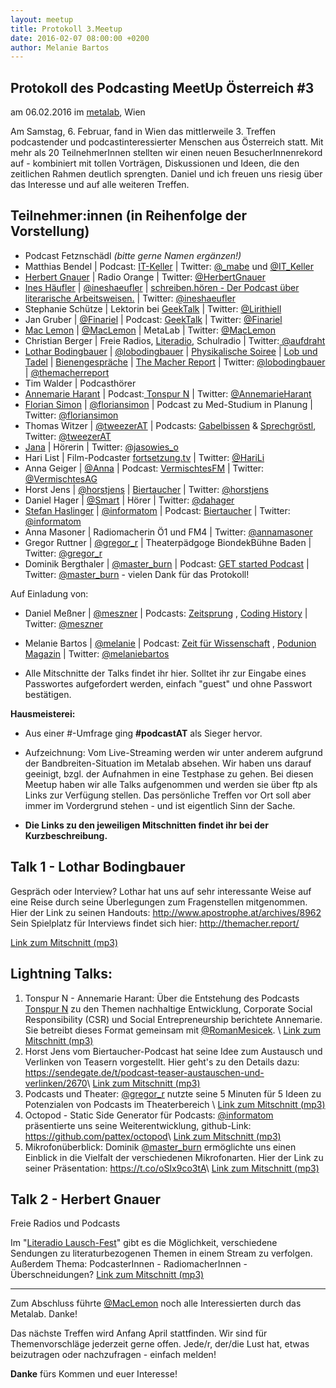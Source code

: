 ```yaml
---
layout: meetup
title: Protokoll 3.Meetup
date: 2016-02-07 08:00:00 +0200
author: Melanie Bartos
---
```



## Protokoll des Podcasting MeetUp Österreich #3

am 06.02.2016
im [metalab](https://metalab.at/), Wien

Am Samstag, 6. Februar, fand in Wien das mittlerweile 3. Treffen podcastender und
podcastinteressierter Menschen aus Österreich statt. Mit mehr als 20 TeilnehmerInnen stellten
wir einen neuen BesucherInnenrekord auf - kombiniert mit tollen Vorträgen, Diskussionen und Ideen,
die den zeitlichen Rahmen deutlich sprengten. Daniel und ich freuen uns riesig über das Interesse
und auf alle weiteren Treffen.


## Teilnehmer:innen (in Reihenfolge der Vorstellung)

* Podcast Fetznschädl _(bitte gerne Namen ergänzen!)_
* Matthias Bendel | Podcast: [IT-Keller](https://it-keller.at/podcast) |
  Twitter: [@_mabe](https://twitter.com/_mabe) und [@IT_Keller](https://twitter.com/it_keller)
* [Herbert Gnauer](http://no-na.net/) | Radio Orange |
  Twitter: [@HerbertGnauer](https://twitter.com/HerbertGnauer)
* [Ines Häufler](http://www.ineshaeufler.com/) |
  [@ineshaeufler](https://sendegate.de/users/ineshaeufler) |
  [schreiben.hören - Der Podcast über literarische Arbeitsweisen.](https://soundcloud.com/ines-h-ufler/schreiben-h-ren-episode-001) |
  Twitter:  [@ineshaeufler](https://twitter.com/ineshaeufler)
* Stephanie Schütze | Lektorin bei [GeekTalk](http://geektalk.ch/) |
  Twitter: [@Lirithiell](https://twitter.com/Lirithiell)
* Jan Gruber |
  [@Finariel](https://sendegate.de/users/finariel) |
  Podcast: [GeekTalk](http://geektalk.ch/) |
  Twitter: [@Finariel](https://twitter.com/Finariel)
* [Mac Lemon](https://maclemon.at/) |
  [@MacLemon](https://sendegate.de/users/maclemon) |
  MetaLab |
  Twitter: [@MacLemon](https://twitter.com/MacLemon)
* Christian Berger | Freie Radios, [Literadio](http://literadio.org/), Schulradio |
  Twitter:[ @aufdraht](https://twitter.com/aufdraht)
* [Lothar Bodingbauer](http://www.apostrophe.at/) |
  [@lobodingbauer](https://sendegate.de/users/lobodingbauer)  |
  [Physikalische Soiree](http://www.physikalischesoiree.at/) |
  [Lob und Tadel](http://www.lobundtadel.eu/) |
  [Bienengespräche](http://www.bienenpodcast.at/) |
  [The Macher Report](http://themacher.report/) |
  Twitter: [@lobodingbauer](https://twitter.com/LoBodingbauer) |
  [@themacherreport](https://twitter.com/themacherreport)
* Tim Walder |
  Podcasthörer
* [Annemarie Harant](http://www.erdbeerwoche.com/) |
  Podcast:[ Tonspur N](https://soundcloud.com/tonspur-n) |
  Twitter: [@AnnemarieHarant](https://twitter.com/AnnemarieHarant)
* [Florian Simon](http://symptomatis.ch/) |
  [@floriansimon](https://sendegate.de/users/floriansimon) |
  Podcast zu Med-Studium in Planung |
  Twitter: [@floriansimon](https://twitter.com/floriansimon)
* Thomas Witzer |
  [@tweezerAT](https://sendegate.de/users/tweezerat) |
  Podcasts: [Gabelbissen](http://gabelbissen.at/) &
  [Sprechgröstl](http://sprechgroestl.at/),
  Twitter: [@tweezerAT](https://twitter.com/tweezerAT)
* [Jana](http://zuckerbaeckerei.com/) |
  Hörerin |
  Twitter: [@jasowies_o](https://twitter.com/jasowies_o)
* Hari List |
  Film-Podcaster [fortsetzung.tv](http://fortsetzung.tv/) |
  Twitter: [@HariLi](https://twitter.com/HariLi)
* Anna Geiger |
  [@Anna](https://sendegate.de/users/anna) |
  Podcast: [VermischtesFM](http://namenlos.media/) |
  Twitter: [@VermischtesAG](https://twitter.com/VermischtesAG)
* Horst Jens |
  [@horstjens](https://sendegate.de/users/horstjens) |
  [Biertaucher](http://spielend-programmieren.at/de:podcast:biertaucher:start) |
  Twitter:  [@horstjens](https://twitter.com/horstjens)
* Daniel Hager |
  [@Smart](https://sendegate.de/users/smart) |
  Hörer |
  Twitter: [@dahager](https://twitter.com/dahager)
* [Stefan Haslinger](http://www.informatom.com/) |
  [@informatom](https://sendegate.de/users/informatom) |
  Podcast: [Biertaucher](http://spielend-programmieren.at/de:podcast:biertaucher:start) |
  Twitter: [@informatom](https://twitter.com/informatom)
* Anna Masoner |
  Radiomacherin Ö1 und FM4 |
  Twitter: [@annamasoner](https://twitter.com/AnnaMasoner)
* Gregor Ruttner |
  [@gregor_r](https://sendegate.de/users/gregor_r) |
  Theaterpädgoge BiondekBühne Baden |
  Twitter: [@gregor_r](https://twitter.com/gregor_r)
* Dominik Bergthaler |
  [@master_burn](https://sendegate.de/users/master_burn) |
  Podcast: [GET started Podcast](http://get.started.at/) |
  Twitter: [@master_burn](https://twitter.com/master_burn)  - vielen Dank für das Protokoll!

Auf Einladung von:

* Daniel Meßner |
  [@meszner](https://sendegate.de/users/meszner) |
  Podcasts: [Zeitsprung](http://zeitsprung.fm/) ,
  [Coding History](http://codinghistory.com/) |
  Twitter: [@meszner](https://twitter.com/meszner)
* Melanie Bartos |
  [@melanie](https://sendegate.de/users/melanie) |
  Podcast: [Zeit für Wissenschaft](http://www.uibk.ac.at/podcast/zeit/) ,
  [Podunion Magazin](http://podunion.com/podunion-podcast/magazin) |
  Twitter: [@melaniebartos](https://twitter.com/melaniebartos)

* Alle Mitschnitte der Talks findet ihr hier. Solltet ihr zur Eingabe eines Passwortes
  aufgefordert werden, einfach "guest" und ohne Passwort bestätigen.

**Hausmeisterei:**

* Aus einer #-Umfrage ging **#podcastAT** als Sieger hervor.

* Aufzeichnung: Vom Live-Streaming werden wir unter anderem aufgrund der Bandbreiten-Situation
  im Metalab absehen. Wir haben uns darauf geeinigt, bzgl. der Aufnahmen in eine Testphase zu
  gehen. Bei diesen Meetup haben wir alle Talks aufgenommen und werden sie über ftp als Links
  zur Verfügung stellen. Das persönliche Treffen vor Ort soll aber immer im Vordergrund stehen -
  und ist eigentlich Sinn der Sache.

* **Die Links zu den jeweiligen Mitschnitten findet ihr bei der Kurzbeschreibung.**

## Talk 1 - Lothar Bodingbauer
Gespräch oder Interview?
Lothar hat uns auf sehr interessante Weise auf eine Reise durch seine Überlegungen zum
Fragenstellen mitgenommen. Hier der Link zu seinen Handouts: <http://www.apostrophe.at/archives/8962>
Sein Spielplatz für Interviews findet sich hier: <http://themacher.report/>

[Link zum Mitschnitt (mp3)](https://www2.uibk.ac.at/downloads/c115/meetup_at/lothar_podcastAT_06-02-16.mp3)

## Lightning Talks:

1. Tonspur N - Annemarie Harant: Über die Entstehung des Podcasts
[Tonspur N](https://soundcloud.com/tonspur-n) zu den Themen nachhaltige Entwicklung, Corporate
Social Responsibility (CSR) und Social Entrepreneurship berichtete Annemarie. Sie betreibt
dieses Format gemeinsam mit [@RomanMesicek](https://sendegate.de/users/romanmesicek). \\
[Link zum Mitschnitt (mp3)](https://www2.uibk.ac.at/downloads/c115/meetup_at/annemarie_podcastAT_06-02-16.mp3)
2. Horst Jens vom Biertaucher-Podcast hat seine Idee zum Austausch und Verlinken von Teasern
vorgestellt. Hier geht's zu den Details dazu: <https://sendegate.de/t/podcast-teaser-austauschen-und-verlinken/2670>\\
[Link zum Mitschnitt (mp3)](https://www2.uibk.ac.at/downloads/c115/meetup_at/horst_podcastAT_06-02-16.mp3)
3. Podcasts und Theater: [@gregor_r](https://sendegate.de/users/gregor_r)  nutzte seine 5 Minuten
für 5 Ideen zu Potenzialen von Podcasts im Theaterbereich \\
[Link zum Mitschnitt (mp3)](https://www2.uibk.ac.at/downloads/c115/meetup_at/gregor_podcastAT_06-02-16.mp3)
4. Octopod - Static Side Generator für Podcasts: [@informatom](https://sendegate.de/users/gregor_r)
präsentierte uns seine Weiterentwicklung, github-Link: <https://github.com/pattex/octopod>\\
[Link zum Mitschnitt (mp3)](https://www2.uibk.ac.at/downloads/c115/meetup_at/stefan_podcastAT_06-02-16.mp3)
5. Mikrofonüberblick: Dominik [@master_burn](https://sendegate.de/users/master_burn) ermöglichte
uns einen Einblick in die Vielfalt der verschiedenen Mikrofonarten. Hier der Link zu seiner
Präsentation: <https://t.co/oSIx9co3tA>\\
[Link zum Mitschnitt (mp3)](https://www2.uibk.ac.at/downloads/c115/meetup_at/dominik_podcastAT_06-02-16.mp3)

## Talk 2 - Herbert Gnauer

Freie Radios und Podcasts

Im "[Literadio Lausch-Fest](http://stream.aufdraht.org/)" gibt es die Möglichkeit,
verschiedene Sendungen zu literaturbezogenen Themen in einem Stream zu verfolgen.
Außerdem Thema: PodcasterInnen - RadiomacherInnen - Überschneidungen?
[Link zum Mitschnitt (mp3)](https://www2.uibk.ac.at/downloads/c115/meetup_at/herbert_podcastAT_06-02-16.mp3)

<hr/>

Zum Abschluss führte [@MacLemon](https://sendegate.de/users/maclemon) noch alle Interessierten
durch das Metalab. Danke!

Das nächste Treffen wird Anfang April stattfinden. Wir sind für Themenvorschläge jederzeit
gerne offen. Jede/r, der/die Lust hat, etwas beizutragen oder nachzufragen - einfach melden!

**Danke** fürs Kommen und euer Interesse!
